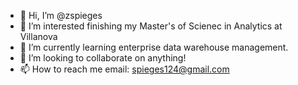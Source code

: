 - 👋 Hi, I’m @zspieges
- 👀 I’m interested finishing my Master's of Scienec in Analytics at Villanova
- 🌱 I’m currently learning enterprise data warehouse management.
- 💞️ I’m looking to collaborate on anything!
- 📫 How to reach me email: spieges124@gmail.com

<!---
zspieges/zspieges is a ✨ special ✨ repository because its `README.md` (this file) appears on your GitHub profile.
You can click the Preview link to take a look at your changes.
--->
